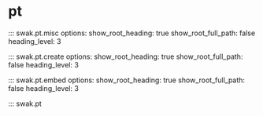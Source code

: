 # pt

::: swak.pt.misc
    options:
      show_root_heading: true
      show_root_full_path: false
      heading_level: 3

::: swak.pt.create
    options:
      show_root_heading: true
      show_root_full_path: false
      heading_level: 3

::: swak.pt.embed
    options:
      show_root_heading: true
      show_root_full_path: false
      heading_level: 3

::: swak.pt
